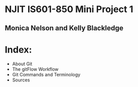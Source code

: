 # NJIT IS601-850 Mini Project 1

## Monica Nelson and Kelly Blackledge

# Index:
* About Git 
* The gitFlow Workflow 
* Git Commands and Terminology 
* Sources 


